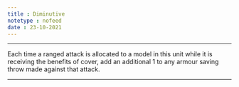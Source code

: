 ```yaml
---
title : Diminutive
notetype : nofeed
date : 23-10-2021
---
```


---

Each time a ranged attack is allocated to a model in this unit while it is receiving the benefits of cover, add an additional 1 to any armour saving throw made against that attack.

---